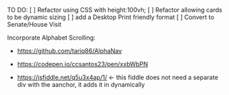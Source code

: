 TO DO:
[ ] Refactor using CSS with height:100vh; 
[ ] Refactor allowing cards to be dynamic sizing
[ ] add a Desktop Print friendly format
[ ] Convert to Senate/House Visit

Incorporate Alphabet Scrolling:
 - https://github.com/tariq86/AlphaNav
 - https://codepen.io/ccsantos23/pen/xxbWbPN


- https://jsfiddle.net/q5u3x4ap/1/ <- this fiddle does not need a separate div with the aanchor, it adds it in dynamically
